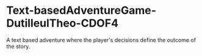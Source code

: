 # Text-basedAdventureGame-DutilleulTheo-CDOF4
A text based adventure where the player's decisions define the outcome of the story.
